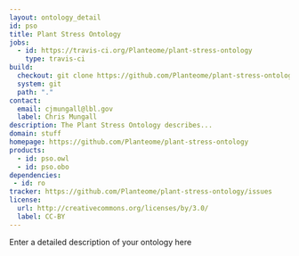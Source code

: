 ```yaml
---
layout: ontology_detail
id: pso
title: Plant Stress Ontology
jobs:
  - id: https://travis-ci.org/Planteome/plant-stress-ontology
    type: travis-ci
build:
  checkout: git clone https://github.com/Planteome/plant-stress-ontology.git
  system: git
  path: "."
contact:
  email: cjmungall@lbl.gov
  label: Chris Mungall
description: The Plant Stress Ontology describes...
domain: stuff
homepage: https://github.com/Planteome/plant-stress-ontology
products:
  - id: pso.owl
  - id: pso.obo
dependencies:
 - id: ro
tracker: https://github.com/Planteome/plant-stress-ontology/issues
license:
  url: http://creativecommons.org/licenses/by/3.0/
  label: CC-BY
---
```


Enter a detailed description of your ontology here
